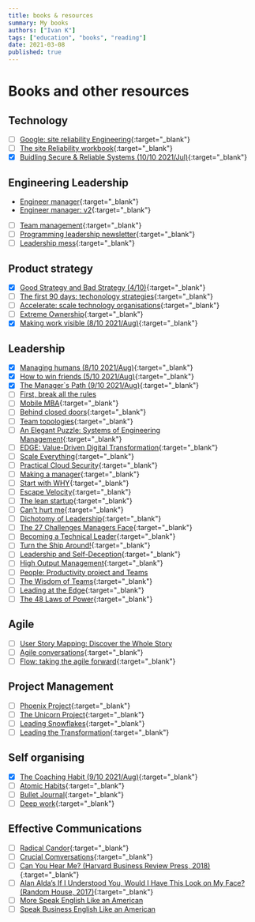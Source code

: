 ```yaml
---
title: books & resources
summary: My books
authors: ["Ivan K"]
tags: ["education", "books", "reading"]
date: 2021-03-08
published: true
---
```


# Books and other resources

## Technology

- [ ] [Google: site reliability Engineering](https://landing.google.com/sre/sre-book/toc/){:target="_blank"}
- [ ] [The site Reliability workbook](https://sre.google/workbook/table-of-contents/){:target="_blank"}
- [X] [Buidling Secure & Reliable Systems (10/10 2021/Jul)][secure-reliable]{:target="_blank"}

## Engineering Leadership

- [Engineer manager](https://github.com/ryanburgess/engineer-manager){:target="_blank"}
- [Engineer manager: v2](https://github.com/charlax/engineering-management){:target="_blank"}
- [ ] [Team management](https://github.com/kdeldycke/awesome-engineering-team-management#engineering-managers){:target="_blank"}
- [ ] [Programming leadership newsletter](https://marcusblankenship.com/category/blog/daily-writing/){:target="_blank"}
- [ ] [Leadership mess][leadership-mess]{:target="_blank"}

## Product strategy

- [x] [Good Strategy and Bad Strategy (4/10)][good-bad-strategy]{:target="_blank"}
- [ ] [The first 90 days: techonology strategies][first-90-days]{:target="_blank"}
- [ ] [Accelerate: scale technology organisations][accelerate]{:target="_blank"}
- [ ] [Extreme Ownership](https://www.amazon.co.uk/Extreme-Ownership-Jocko-Willink/dp/1250067057){:target="_blank"}
- [X] [Making work visible (8/10 2021/Aug)][making-work-visible]{:target="_blank"}

## Leadership

- [X] [Managing humans (8/10 2021/Aug)](https://github.com/ivankatliarchuk/managing-humans){:target="_blank"}
- [X] [How to win friends (5/10 2021/Aug)](https://www.goodreads.com/book/show/4865.How_to_Win_Friends_and_Influence_People){:target="_blank"}
- [X] [The Manager`s Path (9/10 2021/Aug)](https://www.amazon.co.uk/Manager%60s-Path-Camille-Fournier/dp/1491973897){:target="_blank"}
- [ ] [First, break all the rules](https://www.amazon.co.uk/First-Break-All-Rules-Differently-ebook/dp/B01E7LH8E8/ref=sr_1_1?_encoding=UTF8&dchild=1&keywords=First%2C+Break+All+the+Rules%3A+What+the+World%27s+Greatest+Managers+Do+Differently&qid=1628839787&s=digital-text&sr=1-1)
- [ ] [Mobile MBA](https://www.amazon.com/Mobile-MBA-Skills-Further-Faster/dp/0273750216){:target="_blank"}
- [ ] [Behind closed doors](){:target="_blank"}
- [ ] [Team topologies](https://teamtopologies.com/book){:target="_blank"}
- [ ] [An Elegant Puzzle: Systems of Engineering Management][elegant-puzzle]{:target="_blank"}
- [ ] [EDGE: Value-Driven Digital Transformation][edge-value-driven]{:target="_blank"}
- [ ] [Scale Everything](https://github.com/binhnguyennus/awesome-scalability){:target="_blank"}
- [ ] [Practical Cloud Security](https://www.oreilly.com/library/view/practical-cloud-security/9781492037507){:target="_blank"}
- [ ] [Making a manager](https://www.amazon.co.uk/Making-Manager-What-Everyone-Looks/dp/0753552892){:target="_blank"}
- [ ] [Start with WHY](https://simonsinek.com/product/start-with-why/){:target="_blank"}
- [ ] [Escape Velocity](){:target="_blank"}
- [ ] [The lean startup](){:target="_blank"}
- [ ] [Can't hurt me](https://davidgoggins.com/book/){:target="_blank"}
- [ ] [Dichotomy of Leadership](https://www.amazon.co.uk/Dichotomy-Leadership-Jocko-Willink/dp/1250195772){:target="_blank"}
- [ ] [The 27 Challenges Managers Face](https://www.amazon.com/Challenges-Managers-Face-Step-Step/dp/111872559X/ref=sr_1_fkmr2_1?ie=UTF8&qid=1546614819&sr=8-1-fkmr2&keywords=37+challenges+managers+face){:target="_blank"}
- [ ] [Becoming a Technical Leader](https://www.amazon.com/Becoming-Technical-Leader-Problem-Solving-Approach/dp/0932633021){:target="_blank"}
- [ ] [Turn the Ship Around!](https://www.amazon.co.uk/Turn-Ship-Around-Building-Breaking/dp/1591846404){:target="_blank"}
- [ ] [Leadership and Self-Deception](https://www.amazon.co.uk/Leadership-Self-Deception-Getting-out-Box/dp/0141030062){:target="_blank"}
- [ ] [High Output Management](https://www.amazon.co.uk/High-Output-Management-Andrew-Grove/dp/0679762884){:target="_blank"}
- [ ] [People: Productivity project and Teams](https://www.amazon.com/Peopleware-Productive-Projects-Teams-Second/dp/0932633439)
- [ ] [The Wisdom of Teams](https://www.amazon.co.uk/Wisdom-Teams-Creating-High-Performance-Organization-ebook/dp/B004OC07B2){:target="_blank"}
- [ ] [Leading at the Edge](https://www.amazon.co.uk/Leading-Edge-Leadership-Extraordinary-Shackletons/dp/0814405436){:target="_blank"}
- [ ] [The 48 Laws of Power](https://www.amazon.com/48-Laws-Power-Robert-Greene/dp/0140280197){:target="_blank"}

## Agile

- [ ] [User Story Mapping: Discover the Whole Story](https://www.amazon.co.uk/User-Story-Mapping-Discover-Product/dp/1491904909)
- [ ] [Agile conversations](https://itrevolution.com/agile-conversations/){:target="_blank"}
- [ ] [Flow: taking the agile forward](){:target="_blank"}

## Project Management

- [ ] [Phoenix Project](https://www.amazon.com/Phoenix-Project-DevOps-Helping-Business/dp/0988262592){:target="_blank"}
- [ ] [The Unicorn Project][unicorn-project]{:target="_blank"}
- [ ] [Leading Snowflakes](http://leadingsnowflakes.com/){:target="_blank"}
- [ ] [Leading the Transformation](https://itrevolution.com/leading-the-transformation-book/){:target="_blank"}

## Self organising

- [X] [The Coaching Habit (9/10 2021/Aug)](https://boxofcrayons.com/the-coaching-habit-book/){:target="_blank"}
- [ ] [Atomic Habits](https://jamesclear.com/atomic-habits){:target="_blank"}
- [ ] [Bullet Journal](https://bulletjournal.com/pages/book){:target="_blank"}
- [ ] [Deep work](https://www.calnewport.com/books/deep-work){:target="_blank"}

## Effective Communications

- [ ] [Radical Candor](https://www.radicalcandor.com/the-book){:target="_blank"}
- [ ] [Crucial Comversations](https://www.goodreads.com/book/show/15014.Crucial_Conversations){:target="_blank"}
- [ ] [Can You Hear Me? (Harvard Business Review Press, 2018) ](){:target="_blank"}
- [ ] [Alan Alda’s If I Understood You, Would I Have This Look on My Face? (Random House, 2017)](){:target="_blank"}
- [ ] [More Speak English Like an American](https://www.amazon.co.uk/More-Speak-English-Like-American/dp/B007QUYNR8)
- [ ] [Speak Business English Like an American](https://www.amazon.co.uk/Speak-Business-English-Like-American/dp/0972530061)

<!-- resources -->
[good-bad-strategy]: https://www.goodreads.com/book/show/11721966-good-strategy-bad-strategy
[first-90-days]: https://www.amazon.com/First-90-Days-Strategies-Expanded/dp/1422188612/ref=sr_1_1?ie=UTF8&qid=1546614786&sr=8-1&keywords=the+first+90+days
[accelerate]: https://www.amazon.com/Accelerate-Software-Performing-Technology-Organizations-ebook/dp/B07B9F83WM/ref=sr_1_1?s=books&ie=UTF8&qid=1532354658&sr=1-1&keywords=accelerate+devops
[tech-strategies]: https://www.amazon.com/First-Days-Updated-Expanded-Strategies-ebook/dp/B00B6U63ZE/ref=sr_1_1?s=digital-text&ie=UTF8&qid=1532438854&sr=1-1&keywords=the+first+90+days
[secure-reliable]: https://static.googleusercontent.com/media/sre.google/en//static/pdf/building_secure_and_reliable_systems.pdf
[elegant-puzzle]: https://www.amazon.co.uk/Elegant-Puzzle-Systems-Engineering-Management-ebook/dp/B07QYCHJ7V
[edge-value-driven]: https://www.amazon.co.uk/dp/B07WFL74JR/ref=pe_385721_48721101_TE_M1DP
[unicorn-project]: https://www.amazon.co.uk/Unicorn-Project-Developers-Disruption-Thriving-ebook/dp/B07QT9QR41/
[leadership-mess]: https://johnpcutler.github.io/tbm2020/#tbm-35-53-basic-prioritization-questions-and-when-to-converge-on-a-solution
[making-work-visible]: https://www.amazon.co.uk/Making-Work-Visible-Exposing-Optimize-ebook/dp/B076BYZ6VN/ref=pd_vtp_3/262-5799718-7275217?pd_rd_w=NeQt3&pf_rd_p=f8be2100-4de3-46b4-9cb2-76b688b54cf4&pf_rd_r=50VE3ZVWH207RTN0CC7G&pd_rd_r=a7501f02-1a00-4a91-a399-7bf282c6d845&pd_rd_wg=Cs0Wx&pd_rd_i=B076BYZ6VN&psc=1
<!-- https://ebookcentral.proquest.com/lib/open/detail.action?pq-origsite=primo&docID=1743239 -->
<!-- https://www.ebooks.com/en-gb/book/725888/good-strategy-bad-strategy/richard-rumelt/ -->
